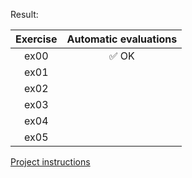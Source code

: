 Result:


Exercise | Automatic evaluations |  
:-----------: | :-----------:
ex00 | :white_check_mark: OK 
ex01 | 
ex02 | 
ex03 | 
ex04 | 	
ex05 | 

[Project instructions](https://github.com/AGolz/Piscine/files/13402369/en.subject.pdf)
